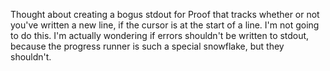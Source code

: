 Thought about creating a bogus stdout for Proof that tracks whether or not
you've written a new line, if the cursor is at the start of a line. I'm not
going to do this. I'm actually wondering if errors shouldn't be written to
stdout, because the progress runner is such a special snowflake, but they
shouldn't.
